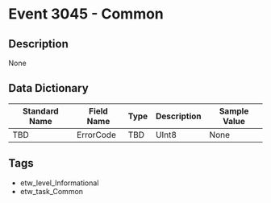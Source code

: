 # Event 3045 - Common

## Description
None

## Data Dictionary
|Standard Name|Field Name|Type|Description|Sample Value|
|---|---|---|---|---|
|TBD|ErrorCode|TBD|UInt8|None|None|

## Tags
* etw_level_Informational
* etw_task_Common